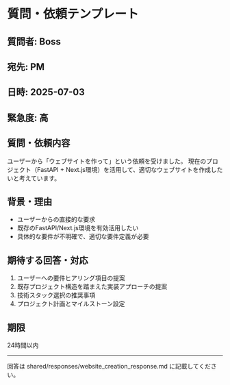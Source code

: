# 質問・依頼テンプレート

## 質問者: Boss
## 宛先: PM  
## 日時: 2025-07-03
## 緊急度: 高

## 質問・依頼内容
ユーザーから「ウェブサイトを作って」という依頼を受けました。
現在のプロジェクト（FastAPI + Next.js環境）を活用して、適切なウェブサイトを作成したいと考えています。

## 背景・理由
- ユーザーからの直接的な要求
- 既存のFastAPI/Next.js環境を有効活用したい
- 具体的な要件が不明確で、適切な要件定義が必要

## 期待する回答・対応
1. ユーザーへの要件ヒアリング項目の提案
2. 既存プロジェクト構造を踏まえた実装アプローチの提案
3. 技術スタック選択の推奨事項
4. プロジェクト計画とマイルストーン設定

## 期限
24時間以内

---
回答は shared/responses/website_creation_response.md に記載してください。